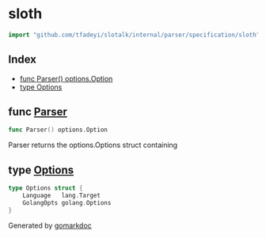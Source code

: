 <!-- Code generated by gomarkdoc. DO NOT EDIT -->

# sloth

```go
import "github.com/tfadeyi/slotalk/internal/parser/specification/sloth"
```

## Index

- [func Parser() options.Option](<#func-parser>)
- [type Options](<#type-options>)


## func [Parser](<https://github.com/tfadeyi/sloth-simple-comments/blob/main/internal/parser/specification/sloth/options.go#L9>)

```go
func Parser() options.Option
```

Parser returns the options.Options struct containing

## type [Options](<https://github.com/tfadeyi/sloth-simple-comments/blob/main/internal/parser/specification/sloth/parser.go#L16-L19>)

```go
type Options struct {
    Language   lang.Target
    GolangOpts golang.Options
}
```



Generated by [gomarkdoc](<https://github.com/princjef/gomarkdoc>)
